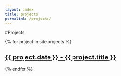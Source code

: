 ```yaml
---
layout: index
title: projects
permalink: /projects/
---
```


#Projects

{% for project in site.projects %}
  <h2><a href="{{ project.url }}" >
    {{ project.date }} - {{ project.title }}
  </a></h2>
{% endfor %}
